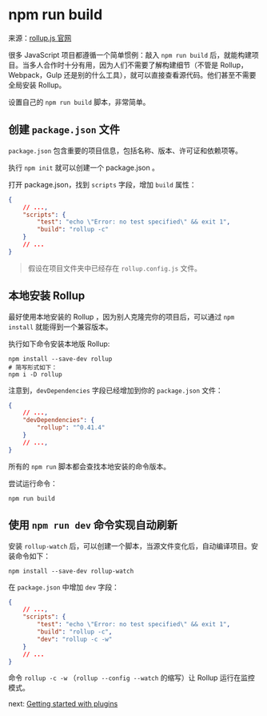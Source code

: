 # npm run build

来源：[rollup.js 官网](https://rollupjs.org/#npm-run-build)

很多 JavaScript 项目都遵循一个简单惯例：敲入 `npm run build` 后，就能构建项目。当多人合作时十分有用，因为人们不需要了解构建细节（不管是 Rollup，Webpack，Gulp 还是别的什么工具），就可以直接查看源代码。他们甚至不需要全局安装 Rollup。

设置自己的 `npm run build` 脚本，非常简单。

## 创建 `package.json` 文件

`package.json` 包含重要的项目信息，包括名称、版本、许可证和依赖项等。

执行 `npm init` 就可以创建一个 package.json 。

打开 package.json，找到 `scripts` 字段，增加 `build` 属性：

```json
{
    // ...,
    "scripts": {
        "test": "echo \"Error: no test specified\" && exit 1",
        "build": "rollup -c"
    }
    // ...
}
```

> 假设在项目文件夹中已经存在 `rollup.config.js` 文件。

## 本地安装 Rollup

最好使用本地安装的 Rollup ，因为别人克隆完你的项目后，可以通过 `npm install` 就能得到一个兼容版本。

执行如下命令安装本地版 Rollup:

```
npm install --save-dev rollup
# 简写形式如下：
npm i -D rollup
```

注意到，`devDependencies` 字段已经增加到你的 `package.json` 文件：

```json
{
    // ...,
    "devDependencies": {
        "rollup": "^0.41.4"
    }
    // ...,
}
```

所有的 `npm run` 脚本都会查找本地安装的命令版本。

尝试运行命令：

```
npm run build
```

## 使用 `npm run dev` 命令实现自动刷新

安装 `rollup-watch` 后，可以创建一个脚本，当源文件变化后，自动编译项目。安装命令如下：

```
npm install --save-dev rollup-watch
```

在 `package.json` 中增加 `dev` 字段：

```json
{
    // ...,
    "scripts": {
        "test": "echo \"Error: no test specified\" && exit 1",
        "build": "rollup -c",
        "dev": "rollup -c -w"
    }
    // ...
}
```

命令 `rollup -c -w` （`rollup --config --watch` 的缩写）让 Rollup 运行在监控模式。

next: [Getting started with plugins](getting-started-with-plugins.md)